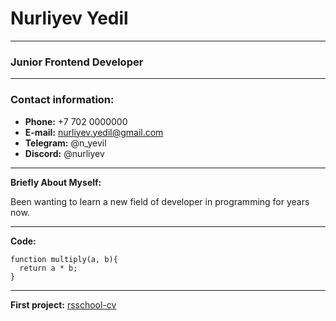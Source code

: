 # Nurliyev Yedil
---
### Junior Frontend Developer
---
### Contact information:

+ **Phone:** +7 702 0000000
+ **E-mail:** nurliyev.yedil@gmail.com
+ **Telegram:** @n_yevil
+ **Discord:** @nurliyev

---
**Briefly About Myself:**

Been wanting to learn a new field of developer in programming for years now.

---
**Code:**
```
function multiply(a, b){
  return a * b;
}
```
---
**First project:**
[rsschool-cv](https://nurliyev.github.io/rsschool-cv/cv "rsschool-cv")
